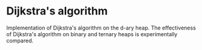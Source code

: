 # Dijkstra's algorithm
Implementation of Dijkstra's algorithm on the d-ary heap. The effectiveness of Dijkstra's algorithm on binary and ternary heaps is experimentally compared.